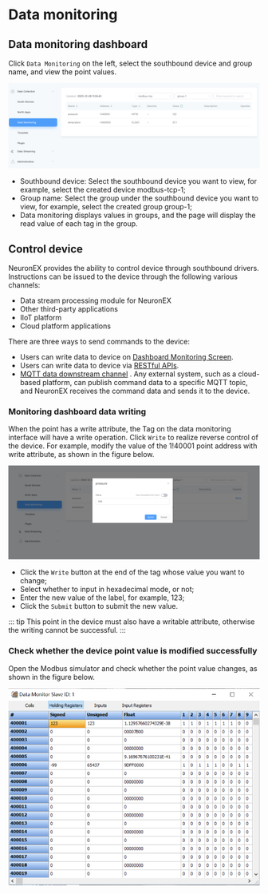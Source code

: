 # Data monitoring

## Data monitoring dashboard

Click `Data Monitoring` on the left, select the southbound device and group name, and view the point values.

![data-monitoring](./_assets/data-monitoring.png)

* Southbound device: Select the southbound device you want to view, for example, select the created device modbus-tcp-1;
* Group name: Select the group under the southbound device you want to view, for example, select the created group group-1;
* Data monitoring displays values in groups, and the page will display the read value of each tag in the group.

## Control device

NeuronEX provides the ability to control device through southbound drivers. Instructions can be issued to the device through the following various channels:

- Data stream processing module for NeuronEX
- Other third-party applications
- IIoT platform
- Cloud platform applications

There are three ways to send commands to the device:
- Users can write data to device on [Dashboard Monitoring Screen](#data-monitoring-dashboard).
- Users can write data to device via [RESTful APIs](https://docs.emqx.com/zh/neuronex/latest/api/api-docs.html#tag/rw).
- [MQTT data downstream channel](../configuration/north-apps/mqtt/api.md) . Any external system, such as a cloud-based platform, can publish command data to a specific MQTT topic, and NeuronEX receives the command data and sends it to the device.

### Monitoring dashboard data writing

When the point has a write attribute, the Tag on the data monitoring interface will have a write operation. Click `Write` to realize reverse control of the device. For example, modify the value of the 1!40001 point address with write attribute, as shown in the figure below.

![write](./_assets/write.png)

* Click the `Write` button at the end of the tag whose value you want to change;
* Select whether to input in hexadecimal mode, or not;
* Enter the new value of the label, for example, 123;
* Click the `Submit` button to submit the new value.

::: tip
This point in the device must also have a writable attribute, otherwise the writing cannot be successful.
:::

### Check whether the device point value is modified successfully

Open the Modbus simulator and check whether the point value changes, as shown in the figure below.

![Monitor](./_assets/monitor.png)